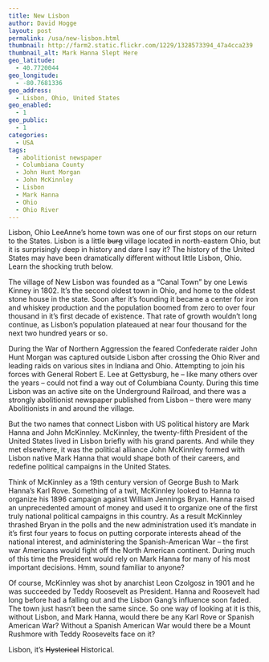 ```yaml
---
title: New Lisbon
author: David Hogge
layout: post
permalink: /usa/new-lisbon.html
thumbnail: http://farm2.static.flickr.com/1229/1328573394_47a4cca239
thumbnail_alt: Mark Hanna Slept Here
geo_latitude:
  - 40.7720044
geo_longitude:
  - -80.7681336
geo_address:
  - Lisbon, Ohio, United States
geo_enabled:
  - 1
geo_public:
  - 1
categories:
  - USA
tags:
  - abolitionist newspaper
  - Columbiana County
  - John Hunt Morgan
  - John McKinnley
  - Lisbon
  - Mark Hanna
  - Ohio
  - Ohio River
---
```

Lisbon, Ohio LeeAnne&#8217;s home town was one of our first stops on our return to the States. Lisbon is a little <strike>burg</strike> village located in north-eastern Ohio, but it is surprisingly deep in history and dare I say it? The history of the United States may have been dramatically different without little Lisbon, Ohio. Learn the shocking truth below.

The village of New Lisbon was founded as a &#8220;Canal Town&#8221; by one Lewis Kinney in 1802. It&#8217;s the second oldest town in Ohio, and home to the oldest stone house in the state. Soon after it&#8217;s founding it became a center for iron and whiskey production and the population boomed from zero to over four thousand in it&#8217;s first decade of existence. That rate of growth wouldn&#8217;t long continue, as Lisbon&#8217;s population plateaued at near four thousand for the next two hundred years or so.

During the War of Northern Aggression the feared Confederate raider John Hunt Morgan was captured outside Lisbon after crossing the Ohio River and leading raids on various sites in Indiana and Ohio. Attempting to join his forces with General Robert E. Lee at Gettysburg, he &#8211; like many others over the years &#8211; could not find a way out of Columbiana County. During this time Lisbon was an active site on the Underground Railroad, and there was a strongly abolitionist newspaper published from Lisbon &#8211; there were many Abolitionists in and around the village.

But the two names that connect Lisbon with US political history are Mark Hanna and John McKinnley. McKinnley, the twenty-fifth President of the United States lived in Lisbon briefly with his grand parents. And while they met elsewhere, it was the political alliance John McKinnley formed with Lisbon native Mark Hanna that would shape both of their careers, and redefine political campaigns in the United States.

Think of McKinnley as a 19th century version of George Bush to Mark Hanna&#8217;s Karl Rove. Something of a twit, McKinnley looked to Hanna to organize his 1896 campaign against William Jennings Bryan. Hanna raised an unprecedented amount of money and used it to organize one of the first truly national political campaigns in this country. As a result McKinnley thrashed Bryan in the polls and the new administration used it&#8217;s mandate in it&#8217;s first four years to focus on putting corporate interests ahead of the national interest, and administering the Spanish-American War &#8211; the first war Americans would fight off the North American continent. During much of this time the President would rely on Mark Hanna for many of his most important decisions. Hmm, sound familiar to anyone?

Of course, McKinnley was shot by anarchist Leon Czolgosz in 1901 and he was succeeded by Teddy Roosevelt as President. Hanna and Roosevelt had long before had a falling out and the Lisbon Gang&#8217;s influence soon faded. The town just hasn&#8217;t been the same since. So one way of looking at it is this, without Lisbon, and Mark Hanna, would there be any Karl Rove or Spanish American War? Without a Spanish American War would there be a Mount Rushmore with Teddy Roosevelts face on it? 

Lisbon, it&#8217;s <strike>Hysterical</strike> Historical.